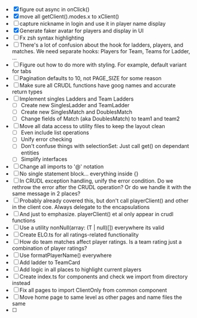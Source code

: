 - [x] figure out async in onClick()
- [x] move all getClient().modes.x to xClient()
- [ ] capture nickname in login and use it in player name display
- [x] Generate faker avatar for players and display in UI
- [ ] Fx zsh syntax highlighting
- [ ] There's a lot of confusion about the hook for ladders, players, and matches. We need separate hooks: Players for Team, Teams for Ladder, ...
- [ ] Figure out how to do more with styling. For example, default variant for tabs
- [ ] Pagination defaults to 10, not PAGE_SIZE for some reason
- [ ] Make sure all CRUDL functions have goog names and accurate return types
- [ ] Implement singles Ladders and Team Ladders
  - [ ] Create new SinglesLadder and TeamLadder
  - [ ] Create new SinglesMatch and DoublesMatch
  - [ ] Change fields of Match (aka DoublesMatch) to team1 and team2
- [ ] Move all data access to utility files to keep the layout clean
  - [ ] Even include list operations
  - [ ] Unify error checking
  - [ ] Don't confuse things with selectionSet: Just call get() on dependant entities
  - [ ] Simplify interfaces
- [ ] Change all imports to '@' notation
- [ ] No single statement block... everything inside {}
- [ ] In CRUDL exception handling, unify the error condition. Do we rethrow the error after the CRUDL operation? Or do we handle it with the same message in 2 places?
- [ ] Probably already covered this, but don't call playerClient() and other in the client coe. Always delegate to the encapsulations
- [ ] And just to emphasize. playerClient() et al only appear in crudl functions
- [ ] Use a utility nonNull<T>(array: (T | null)[]) everywhere its valid
- [ ] Create ELO.ts for all ratings-related functionality
- [ ] How do team matches affect player ratings. Is a team rating just a combination of player ratings?
- [ ] Use formatPlayerName() everywhere
- [ ] Add ladder to TeamCard
- [ ] Add logic in all places to highlight current players
- [ ] Create index.ts for components and check we import from directory instead
- [ ] Fix all pages to import ClientOnly from common component
- [ ] Move home page to same level as other pages and name files the same
- [ ] 